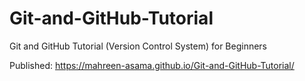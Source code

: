 # Git-and-GitHub-Tutorial
Git and GitHub Tutorial (Version Control System) for Beginners

Published: https://mahreen-asama.github.io/Git-and-GitHub-Tutorial/
